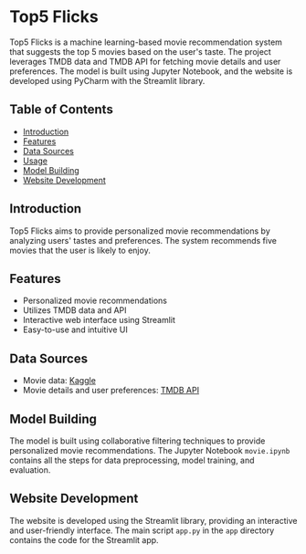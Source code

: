
# Top5 Flicks

Top5 Flicks is a machine learning-based movie recommendation system that suggests the top 5 movies based on the user's taste. The project leverages TMDB data and TMDB API for fetching movie details and user preferences. The model is built using Jupyter Notebook, and the website is developed using PyCharm with the Streamlit library.

## Table of Contents
- [Introduction](#introduction)
- [Features](#features)
- [Data Sources](#data-sources)
- [Usage](#usage)
- [Model Building](#model-building)
- [Website Development](#website-development)

## Introduction

Top5 Flicks aims to provide personalized movie recommendations by analyzing users' tastes and preferences. The system recommends five movies that the user is likely to enjoy.

## Features

- Personalized movie recommendations
- Utilizes TMDB data and API
- Interactive web interface using Streamlit
- Easy-to-use and intuitive UI

## Data Sources

- Movie data: [Kaggle](https://www.kaggle.com/)
- Movie details and user preferences: [TMDB API](https://www.themoviedb.org/documentation/api)


## Model Building

The model is built using collaborative filtering techniques to provide personalized movie recommendations. The Jupyter Notebook `movie.ipynb` contains all the steps for data preprocessing, model training, and evaluation.

## Website Development

The website is developed using the Streamlit library, providing an interactive and user-friendly interface. The main script `app.py` in the `app` directory contains the code for the Streamlit app.
